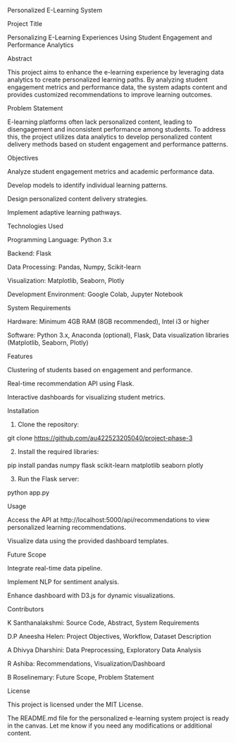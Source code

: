 Personalized E-Learning System

Project Title

Personalizing E-Learning Experiences Using Student Engagement and Performance Analytics

Abstract

This project aims to enhance the e-learning experience by leveraging data analytics to create personalized learning paths. By analyzing student engagement metrics and performance data, the system adapts content and provides customized recommendations to improve learning outcomes.

Problem Statement

E-learning platforms often lack personalized content, leading to disengagement and inconsistent performance among students. To address this, the project utilizes data analytics to develop personalized content delivery methods based on student engagement and performance patterns.

Objectives

Analyze student engagement metrics and academic performance data.

Develop models to identify individual learning patterns.

Design personalized content delivery strategies.

Implement adaptive learning pathways.


Technologies Used

Programming Language: Python 3.x

Backend: Flask

Data Processing: Pandas, Numpy, Scikit-learn

Visualization: Matplotlib, Seaborn, Plotly

Development Environment: Google Colab, Jupyter Notebook


System Requirements

Hardware: Minimum 4GB RAM (8GB recommended), Intel i3 or higher

Software: Python 3.x, Anaconda (optional), Flask, Data visualization libraries (Matplotlib, Seaborn, Plotly)


Features

Clustering of students based on engagement and performance.

Real-time recommendation API using Flask.

Interactive dashboards for visualizing student metrics.


Installation

1. Clone the repository:

git clone https://github.com/au422523205040/project-phase-3


2. Install the required libraries:

pip install pandas numpy flask scikit-learn matplotlib seaborn plotly


3. Run the Flask server:

python app.py



Usage

Access the API at http://localhost:5000/api/recommendations to view personalized learning recommendations.

Visualize data using the provided dashboard templates.


Future Scope

Integrate real-time data pipeline.

Implement NLP for sentiment analysis.

Enhance dashboard with D3.js for dynamic visualizations.


Contributors

K Santhanalakshmi: Source Code, Abstract, System Requirements

D.P Aneesha Helen: Project Objectives, Workflow, Dataset Description

A Dhivya Dharshini: Data Preprocessing, Exploratory Data Analysis

R Ashiba: Recommendations, Visualization/Dashboard

B Roselinemary: Future Scope, Problem Statement


License

This project is licensed under the MIT License.



The README.md file for the personalized e-learning system project is ready in the canvas. Let me know if you need any modifications or additional content.

